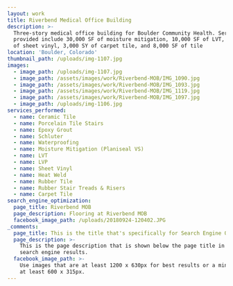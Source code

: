 ```yaml
---
layout: work
title: Riverbend Medical Office Building
description: >-
  Three-story medical office building for Boulder Community Health. Services
  provided include 30,000 SF of moisture mitigation, 10,000 SF of LVT, 2,500 SY
  of sheet vinyl, 3,000 SY of carpet tile, and 8,000 SF of tile
location: 'Boulder, Colorado'
thumbnail_path: /uploads/img-1107.jpg
images:
  - image_path: /uploads/img-1107.jpg
  - image_path: /assets/images/work/Riverbend-MOB/IMG_1090.jpg
  - image_path: /assets/images/work/Riverbend-MOB/IMG_1093.jpg
  - image_path: /assets/images/work/Riverbend-MOB/IMG_1119.jpg
  - image_path: /assets/images/work/Riverbend-MOB/IMG_1097.jpg
  - image_path: /uploads/img-1106.jpg
services_performed:
  - name: Ceramic Tile
  - name: Porcelain Tile Stairs
  - name: Epoxy Grout
  - name: Schluter
  - name: Waterproofing
  - name: Moisture Mitigation (Planiseal VS)
  - name: LVT
  - name: LVP
  - name: Sheet Vinyl
  - name: Heat Weld
  - name: Rubber Tile
  - name: Rubber Stair Treads & Risers
  - name: Carpet Tile
search_engine_optimization:
  page_title: Riverbend MOB
  page_description: Flooring at Riverbend MOB
  facebook_image_path: /uploads/20180924-120402.JPG
_comments:
  page_title: This is the title that's specifically for Search Engine Optimization.
  page_description: >-
    This is the page description that is shown below the page title in the
    search engine results.
  facebook_image_path: >-
    Use images that are at least 1200 x 630px for best results or a minimum of
    at least 600 x 315px.
---
```


